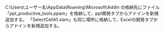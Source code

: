 C:\Users\ユーザー名\AppData\Roaming\Microsoft\AddIn
の格納先にファイル「ppt_productive_tools.ppam」を格納して、ppt開発タブからアドインを新規追加する。
「SelectCellA1.xlam」も同じ場所に格納して、Excelの開発タブからアドインを新規追加する。
